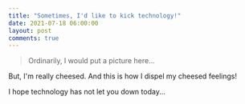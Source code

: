 ```yaml
---
title: "Sometimes, I'd like to kick technology!"
date: 2021-07-18 06:00:00
layout: post
comments: true
---
```


>Ordinarily, I would put a picture here...



But, I'm really cheesed. And this is how I dispel my cheesed feelings!

I hope technology has not let you down today...
